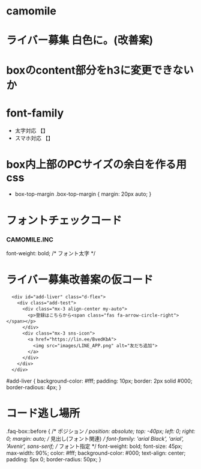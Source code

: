 # camomile

# ライバー募集 白色に。(改善案)
# boxのcontent部分をh3に変更できないか

# font-family
* 太字対応 【】
* スマホ対応 【】

# box内上部のPCサイズの余白を作る用css
* box-top-margin
.box-top-margin {
    margin: 20px auto;
}

# フォントチェックコード
<h3 class="centering my-5">CAMOMILE.INC</h3>
font-weight: bold; /* フォント太字 */

# ライバー募集改善案の仮コード
<!-- 改善案 -->
      <div id="add-liver" class="d-flex">
        <div class="add-test">
          <div class="mx-3 align-center my-auto">
            <p>登録はこちらから<span class="fas fa-arrow-circle-right"></span></p>
          </div>
          <div class="mx-3 sns-icon">
            <a href="https://lin.ee/BvedKbA">
              <img src="images/LINE_APP.png" alt="友だち追加">
            </a>
          </div>
        </div>
      </div>
<!-- css -->
  #add-liver {
    background-color: #fff;
    padding: 10px;
    border: 2px solid #000;
    border-radious: 4px;
  }
<!-- ここまで -->

# コード逃し場所
.faq-box::before {
  /* ポジション */
  position: absolute;
  top: -40px;
  left: 0;
  right: 0;
  margin: auto;
  /* 見出し(フォント関連) */
  font-family: 'arial Black', 'arial', 'Avenir', sans-serif; /* フォント指定 */
  font-weight: bold;
  font-size: 45px;
  max-width: 90%; 
  color: #fff;
  background-color: #000;
  text-align: center;
  padding: 5px 0; 
  border-radius: 50px;
}

